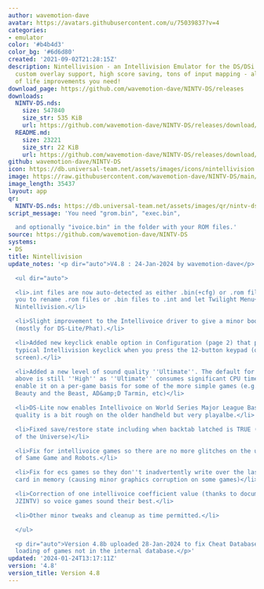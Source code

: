 ```yaml
---
author: wavemotion-dave
avatar: https://avatars.githubusercontent.com/u/75039837?v=4
categories:
- emulator
color: '#b4b4d3'
color_bg: '#6d6d80'
created: '2021-09-02T21:28:15Z'
description: Nintellivision - an Intellivision Emulator for the DS/DSi. High compatibility,
  custom overlay support, high score saving, tons of input mapping - all the quality
  of life improvements you need!
download_page: https://github.com/wavemotion-dave/NINTV-DS/releases
downloads:
  NINTV-DS.nds:
    size: 547840
    size_str: 535 KiB
    url: https://github.com/wavemotion-dave/NINTV-DS/releases/download/4.8/NINTV-DS.nds
  README.md:
    size: 23221
    size_str: 22 KiB
    url: https://github.com/wavemotion-dave/NINTV-DS/releases/download/4.8/README.md
github: wavemotion-dave/NINTV-DS
icon: https://db.universal-team.net/assets/images/icons/nintellivision.png
image: https://raw.githubusercontent.com/wavemotion-dave/NINTV-DS/main/arm9/gfx/bgTop.png
image_length: 35437
layout: app
qr:
  NINTV-DS.nds: https://db.universal-team.net/assets/images/qr/nintv-ds-nds.png
script_message: 'You need "grom.bin", "exec.bin",

  and optionally "ivoice.bin" in the folder with your ROM files.'
source: https://github.com/wavemotion-dave/NINTV-DS
systems:
- DS
title: Nintellivision
update_notes: '<p dir="auto">V4.8 : 24-Jan-2024 by wavemotion-dave</p>

  <ul dir="auto">

  <li>.int files are now auto-detected as either .bin(+cfg) or .rom files. This allows
  you to rename .rom files or .bin files to .int and let Twilight Menu++ auto-launch
  Nintellivision.</li>

  <li>Slight improvement to the Intellivoice driver to give a minor boost in performance
  (mostly for DS-Lite/Phat).</li>

  <li>Added new keyclick enable option in Configuration (page 2) that produces the
  typical Intellivision keyclick when you press the 12-button keypad (on the DS lower
  screen).</li>

  <li>Added a new level of sound quality ''Ultimate''. The default for the DSi and
  above is still ''High'' as ''Ultimate'' consumes significant CPU time but you can
  enable it on a per-game basis for some of the more simple games (e.g. Astrosmash,
  Beauty and the Beast, AD&amp;D Tarmin, etc)</li>

  <li>DS-Lite now enables Intellivoice on World Series Major League Baseball - sound
  quality is a bit rough on the older handheld but very playalbe.</li>

  <li>Fixed save/restore state including when backtab latched is TRUE (Stampede, Masters
  of the Universe)</li>

  <li>Fix for intellivoice games so there are no more glitches on the updated version
  of Same Game and Robots.</li>

  <li>Fix for ecs games so they don''t inadvertently write over the last graphics
  card in memory (causing minor graphics corruption on some games)</li>

  <li>Correction of one intellivoice coefficient value (thanks to documentation in
  JZINTV) so voice games sound their best.</li>

  <li>Other minor tweaks and cleanup as time permitted.</li>

  </ul>

  <p dir="auto">Version 4.8b uploaded 28-Jan-2024 to fix Cheat Database and improve
  loading of games not in the internal database.</p>'
updated: '2024-01-24T13:17:11Z'
version: '4.8'
version_title: Version 4.8
---
```

